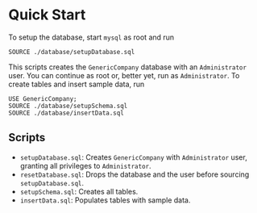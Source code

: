# Quick Start

To setup the database, start `mysql` as root and run
```mysql
SOURCE ./database/setupDatabase.sql
```

This scripts creates the `GenericCompany` database with an `Administrator` user. You can continue as root or, better yet, run as `Administrator`. To create tables and insert sample data, run
```mysql
USE GenericCompany;
SOURCE ./database/setupSchema.sql
SOURCE ./database/insertData.sql
```

## Scripts
- `setupDatabase.sql`: Creates `GenericCompany` with `Administrator` user, granting all privileges to `Administrator`.
- `resetDatabase.sql`: Drops the database and the user before sourcing `setupDatabase.sql`.
- `setupSchema.sql`: Creates all tables.
- `insertData.sql`: Populates tables with sample data.
